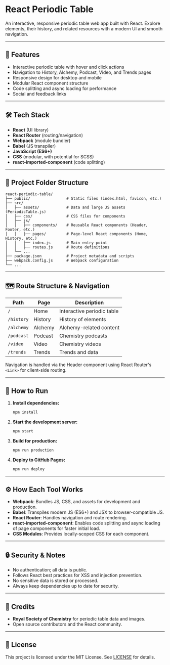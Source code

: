 # React Periodic Table

An interactive, responsive periodic table web app built with React. Explore elements, their history, and related resources with a modern UI and smooth navigation.

---

## 🚀 Features
- Interactive periodic table with hover and click actions
- Navigation to History, Alchemy, Podcast, Video, and Trends pages
- Responsive design for desktop and mobile
- Modular React component structure
- Code splitting and async loading for performance
- Social and feedback links

---

## 🛠 Tech Stack
- **React** (UI library)
- **React Router** (routing/navigation)
- **Webpack** (module bundler)
- **Babel** (JS transpiler)
- **JavaScript (ES6+)**
- **CSS** (modular, with potential for SCSS)
- **react-imported-component** (code splitting)

---

## 📁 Project Folder Structure
```
react-periodic-table/
├── public/                # Static files (index.html, favicon, etc.)
├── src/
│   ├── assets/            # Data and large JS assets (PeriodicTable.js)
│   ├── css/               # CSS files for components
│   ├── js/
│   │   ├── components/    # Reusable React components (Header, Footer, etc.)
│   │   ├── pages/         # Page-level React components (Home, History, etc.)
│   │   ├── index.js       # Main entry point
│   │   ├── routes.js      # Route definitions
│   └── ...
├── package.json           # Project metadata and scripts
├── webpack.config.js      # Webpack configuration
└── ...
```

---

## 🗺 Route Structure & Navigation
| Path         | Page      | Description                |
|--------------|-----------|----------------------------|
| `/`          | Home      | Interactive periodic table |
| `/history`   | History   | History of elements        |
| `/alchemy`   | Alchemy   | Alchemy-related content    |
| `/podcast`   | Podcast   | Chemistry podcasts         |
| `/video`     | Video     | Chemistry videos           |
| `/trends`    | Trends    | Trends and data            |

Navigation is handled via the Header component using React Router's `<Link>` for client-side routing.

---

## 🏁 How to Run
1. **Install dependencies:**
   ```bash
   npm install
   ```
2. **Start the development server:**
   ```bash
   npm start
   ```
3. **Build for production:**
   ```bash
   npm run production
   ```
4. **Deploy to GitHub Pages:**
   ```bash
   npm run deploy
   ```

---

## ⚙️ How Each Tool Works
- **Webpack**: Bundles JS, CSS, and assets for development and production.
- **Babel**: Transpiles modern JS (ES6+) and JSX to browser-compatible JS.
- **React Router**: Handles navigation and route rendering.
- **react-imported-component**: Enables code splitting and async loading of page components for faster initial load.
- **CSS Modules**: Provides locally-scoped CSS for each component.

---

## 🔒 Security & Notes
- No authentication; all data is public.
- Follows React best practices for XSS and injection prevention.
- No sensitive data is stored or processed.
- Always keep dependencies up to date for security.

---

## 🙏 Credits
- **Royal Society of Chemistry** for periodic table data and images.
- Open source contributors and the React community.

---

## 📄 License
This project is licensed under the MIT License. See [LICENSE](LICENSE) for details. 
